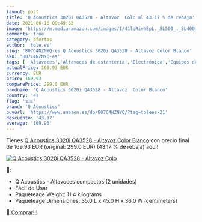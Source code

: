 ```yaml
---
layout: post
title: 'Q Acoustics 3020i QA3528 - Altavoz  Colo al 43.17 % de rebaja'
date: 2021-06-16 09:49:52
image: 'https://m.media-amazon.com/images/I/41lqRivhEpL._SL500_._SL400_.jpg'
comments: true
category: ofertas
author: 'tole.es'
slug: 'B07C4NZNYQ-es Q Acoustics 3020i QA3528 - Altavoz Color Blanco'
sku: 'B07C4NZNYQ-es'
tags: [ 'Altavoces','Altavoces de estantería','Electrónica','Equipos de audio y Hi-Fi','altavoz','q acoustics', ]
actualPrice: 169.93 EUR
currency: EUR
price: 169.93
comparePrice: 299.0 EUR
prodname: 'Q Acoustics 3020i QA3528 - Altavoz  Color Blanco'
country: 'es'
flag: '🇪🇸'
brand: 'Q Acoustics'
buyurl: 'https://www.amazon.es/dp/B07C4NZNYQ/?tag=tolees-21'
descuento: '43.17'
average: '169.93'
---
```


Tienes [Q Acoustics 3020i QA3528 - Altavoz  Color Blanco](https://www.amazon.es/dp/B07C4NZNYQ/?tag=tolees-21) con precio final de  169.93 EUR (original: 299.0 EUR) (43.17 %  de rebaja) aqui!

[![Q Acoustics 3020i QA3528 - Altavoz  Colo](https://m.media-amazon.com/images/I/41lqRivhEpL._SL500_._SL400_.jpg)](https://www.amazon.es/dp/B07C4NZNYQ/?tag=tolees-21)

🔎:

- Q Acoustics - Altavoces compactos (2 unidades)
- Fácil de Usar
- Paqueteage Weight: 11.4 kilograms
- Paqueteage Dimensiones: 35.0 L x 45.0 H x 36.0 W (centimeters)

[🛒 Comprar!!!](https://www.amazon.es/dp/B07C4NZNYQ/?tag=tolees-21)
